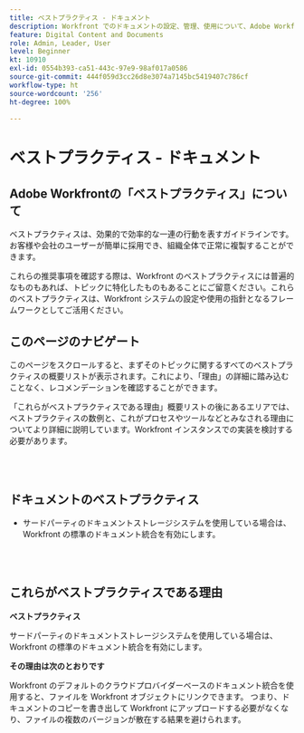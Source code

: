 ```yaml
---
title: ベストプラクティス - ドキュメント
description: Workfront でのドキュメントの設定、管理、使用について、Adobe Workfront のエキスパートが推奨するベストプラクティスを確認します。
feature: Digital Content and Documents
role: Admin, Leader, User
level: Beginner
kt: 10910
exl-id: 0554b393-ca51-443c-97e9-98af017a0586
source-git-commit: 444f059d3cc26d8e3074a7145bc5419407c786cf
workflow-type: ht
source-wordcount: '256'
ht-degree: 100%

---
```


# ベストプラクティス - ドキュメント

## Adobe Workfrontの「ベストプラクティス」について

ベストプラクティスは、効果的で効率的な一連の行動を表すガイドラインです。お客様や会社のユーザーが簡単に採用でき、組織全体で正常に複製することができます。

これらの推奨事項を確認する際は、Workfront のベストプラクティスには普遍的なものもあれば、トピックに特化したものもあることにご留意ください。これらのベストプラクティスは、Workfront システムの設定や使用の指針となるフレームワークとしてご活用ください。

## このページのナビゲート

このページをスクロールすると、まずそのトピックに関するすべてのベストプラクティスの概要リストが表示されます。これにより、「理由」の詳細に踏み込むことなく、レコメンデーションを確認することができます。

「これらがベストプラクティスである理由」概要リストの後にあるエリアでは、ベストプラクティスの数例と、これがプロセスやツールなどとみなされる理由についてより詳細に説明しています。Workfront インスタンスでの実装を検討する必要があります。

</br>
</br>

## ドキュメントのベストプラクティス

* サードパーティのドキュメントストレージシステムを使用している場合は、Workfront の標準のドキュメント統合を有効にします。

</br>
</br>

## これらがベストプラクティスである理由

**ベストプラクティス**

サードパーティのドキュメントストレージシステムを使用している場合は、Workfront の標準のドキュメント統合を有効にします。

**その理由は次のとおりです**

Workfront のデフォルトのクラウドプロバイダーベースのドキュメント統合を使用すると、ファイルを Workfront オブジェクトにリンクできます。 つまり、ドキュメントのコピーを書き出して Workfront にアップロードする必要がなくなり、ファイルの複数のバージョンが散在する結果を避けられます。
